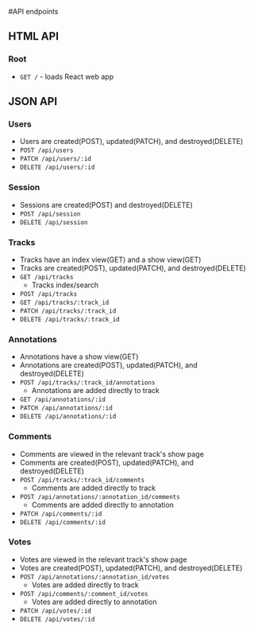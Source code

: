 #API endpoints

## HTML API

### Root

- `GET /` - loads React web app

## JSON API

### Users
- Users are created(POST), updated(PATCH), and destroyed(DELETE)
- `POST /api/users`
- `PATCH /api/users/:id`
- `DELETE /api/users/:id`

### Session

- Sessions are created(POST) and destroyed(DELETE)
- `POST /api/session`
- `DELETE /api/session`

### Tracks

- Tracks have an index view(GET) and a show view(GET)
- Tracks are created(POST), updated(PATCH), and destroyed(DELETE)
- `GET /api/tracks`
  - Tracks index/search
- `POST /api/tracks`
- `GET /api/tracks/:track_id`
- `PATCH /api/tracks/:track_id`
- `DELETE /api/tracks/:track_id`

### Annotations

- Annotations have a show view(GET)
- Annotations are created(POST), updated(PATCH), and destroyed(DELETE)
- `POST /api/tracks/:track_id/annotations`
  - Annotations are added directly to track
- `GET /api/annotations/:id`
- `PATCH /api/annotations/:id`
- `DELETE /api/annotations/:id`

### Comments
- Comments are viewed in the relevant track's show page
- Comments are created(POST), updated(PATCH), and destroyed(DELETE)
- `POST /api/tracks/:track_id/comments`
  - Comments are added directly to track
- `POST /api/annotations/:annotation_id/comments`
  - Comments are added directly to annotation
- `PATCH /api/comments/:id`
- `DELETE /api/comments/:id`

### Votes
- Votes are viewed in the relevant track's show page
- Votes are created(POST), updated(PATCH), and destroyed(DELETE)
- `POST /api/annotations/:annotation_id/votes`
  - Votes are added directly to track
- `POST /api/comments/:comment_id/votes`
  - Votes are added directly to annotation
- `PATCH /api/votes/:id`
- `DELETE /api/votes/:id`
